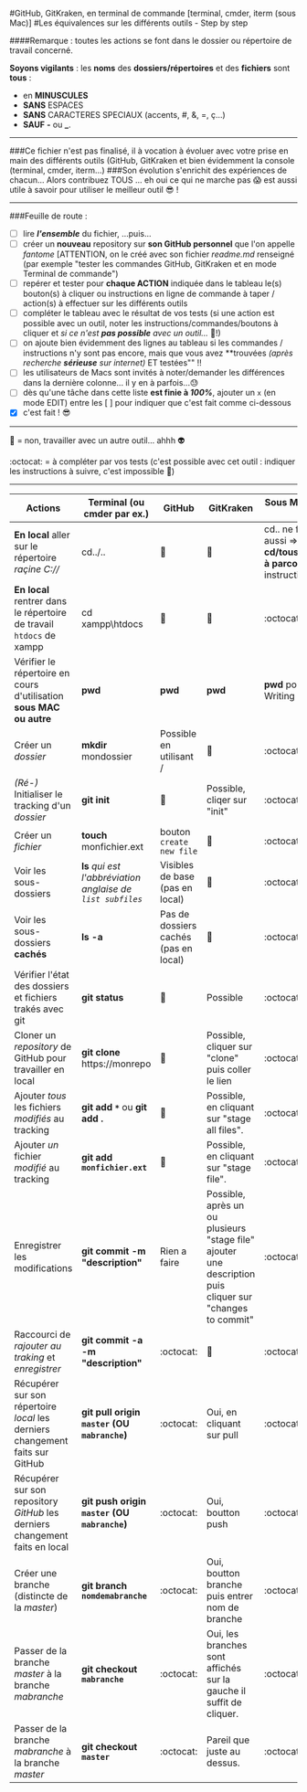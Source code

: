 #GitHub, GitKraken, en terminal de commande [terminal, cmder, iterm (sous Mac)]
#Les équivalences sur les différents outils - Step by step

####Remarque : toutes les actions se font dans le dossier ou répertoire de travail concerné.

**Soyons vigilants** : les **noms** des **dossiers/répertoires** et des **fichiers** sont **tous** :
- en **MINUSCULES**
- **SANS** ESPACES
- **SANS** CARACTERES SPECIAUX (accents, #, &, =, ç...)
- **SAUF** **-** ou **_**.

---

###Ce fichier n'est pas finalisé, il à vocation à évoluer avec votre prise en main des différents outils (GitHub, GitKraken et bien évidemment la console (terminal, cmder, iterm...) 
###Son évolution s'enrichit des expériences de chacun... Alors contribuez TOUS ... eh oui ce qui ne marche pas :scream: est aussi utile à savoir pour utiliser le meilleur outil :sunglasses: !

---

###Feuille de route :

- [ ] lire **_l'ensemble_** du fichier, ...puis...
- [ ] créer un **nouveau** repository sur **son GitHub personnel** que l'on appelle _fantome_ [ATTENTION, on le créé avec son fichier _readme.md_ renseigné (par exemple "tester les commandes GitHub, GitKraken et en mode Terminal de commande")
- [ ] repérer et tester pour **chaque ACTION** indiquée dans le tableau le(s) bouton(s) à cliquer ou instructions en ligne de commande à taper / action(s) à effectuer sur les différents outils
- [ ] compléter le tableau avec le résultat de vos tests (si une action est possible avec un outil, noter les instructions/commandes/boutons à cliquer et _si ce n'est **pas possible** avec un outil..._ :imp:!)
- [ ] on ajoute bien évidemment des lignes au tableau si les commandes / instructions n'y sont pas encore, mais que vous avez **trouvées _(après recherche **sérieuse** sur internet)_ ET testées"" !!
- [ ] les utilisateurs de Macs sont invités à noter/demander les différences dans la dernière colonne... il y en à parfois...:sweat:
- [ ] dès qu'une tâche dans cette liste **est finie à _100%_**, ajouter un `x` (en mode EDIT) entre les [ ] pour indiquer que c'est fait comme ci-dessous
- [x] c'est fait ! :sunglasses:

---

:imp: = non, travailler avec un autre outil... ahhh :alien:

:octocat: = à compléter par vos tests (c'est possible avec cet outil : indiquer les instructions à suivre, c'est impossible :imp:)

---

Actions | Terminal (ou cmder par ex.) | GitHub | GitKraken | Sous Mac (Terminal ou iterm)
--- | --- | --- | --- | ---
**En local** aller sur le répertoire _raçine C://_ | cd../.. | :imp: | :imp: | cd.. ne fonctionne PAS aussi => indiquer **cd/tous/les/répertoires à parcourir** à CHAQUE instruction **cd/XXX**
**En local** rentrer dans le répertoire de travail `htdocs` de xampp | cd xampp\htdocs | :imp: | :imp: | :octocat: | cd /Applications/xampp/htdocs
Vérifier le répertoire en cours d'utilisation **sous MAC ou autre** | **pwd** | **pwd** | **pwd** | **pwd** pour Present Writing Directory
Créer un _dossier_ | **mkdir** mondossier | Possible en utilisant / | :imp: | :octocat:
_(Ré-)_ Initialiser le tracking d'un _dossier_ | **git init** | :imp: | Possible, cliqer sur "init" | :octocat:
Créer un _fichier_ | **touch** monfichier.ext | bouton `create new file` | :imp: | :octocat: | :octocat:
Voir les sous-dossiers | **ls** _qui est l'abbréviation anglaise de `list subfiles`_ | Visibles de base (pas en local) | :imp: | :octocat:
Voir les sous-dossiers **cachés** | **ls -a** | Pas de dossiers cachés (pas en local) | :imp: | :octocat:
Vérifier l'état des dossiers et fichiers trakés avec git | **git status** | :imp: | Possible | :octocat:
Cloner un _repository_ de GitHub pour travailler en local | **git clone** https://monrepo | :imp: | Possible, cliquer sur "clone" puis coller le lien | :octocat:
Ajouter _tous_ les fichiers _modifiés_ au tracking | __git add `*`__ ou **git add .** | :imp: | Possible, en cliquant sur "stage all files". | :octocat:
Ajouter _un_ fichier _modifié_ au tracking | **git add `monfichier.ext`** | :imp: | Possible, en cliquant sur "stage file". | :octocat:
Enregistrer les modifications | **git commit -m "description"** | Rien a faire | Possible, après un ou plusieurs "stage file" ajouter une description puis cliquer sur "changes to commit" | :octocat:
Raccourci de  _rajouter au traking_ et _enregistrer_ | **git commit -a -m "description"** | :octocat: | :imp: | :octocat:
Récupérer sur son répertoire _local_ les derniers changement faits sur GitHub | **git pull origin `master` (OU `mabranche`)** | :octocat: | Oui, en cliquant sur pull | :octocat:
Récupérer sur son repository _GitHub_ les derniers changement faits en local | **git push origin `master` (OU `mabranche`)** | :octocat: | Oui, boutton push | :octocat:
Créer une branche (distincte de la _master_) | **git branch `nomdemabranche`** | :octocat: | Oui, boutton branche puis entrer nom de branche | :octocat:
Passer de la branche _master_ à la branche _mabranche_ | **git checkout `mabranche`** | :octocat: | Oui, les branches sont affichés sur la gauche il suffit de cliquer. | :octocat:
Passer de la branche _mabranche_ à la branche _master_ | **git checkout `master`** | :octocat: | Pareil que juste au dessus. | :octocat:
